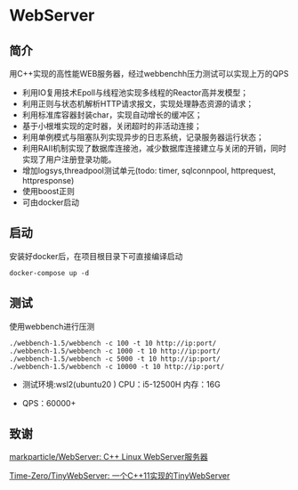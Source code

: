 # WebServer

## 简介

用C++实现的高性能WEB服务器，经过webbenchh压力测试可以实现上万的QPS

- 利用IO复用技术Epoll与线程池实现多线程的Reactor高并发模型；
- 利用正则与状态机解析HTTP请求报文，实现处理静态资源的请求；
- 利用标准库容器封装char，实现自动增长的缓冲区；
- 基于小根堆实现的定时器，关闭超时的非活动连接；
- 利用单例模式与阻塞队列实现异步的日志系统，记录服务器运行状态；
- 利用RAII机制实现了数据库连接池，减少数据库连接建立与关闭的开销，同时实现了用户注册登录功能。
- 增加logsys,threadpool测试单元(todo: timer, sqlconnpool, httprequest, httpresponse)
- 使用boost正则
- 可由docker启动

## 启动

安装好docker后，在项目根目录下可直接编译启动

```dockerfile
docker-compose up -d
```

## 测试

使用webbench进行压测

```shell
./webbench-1.5/webbench -c 100 -t 10 http://ip:port/
./webbench-1.5/webbench -c 1000 -t 10 http://ip:port/
./webbench-1.5/webbench -c 5000 -t 10 http://ip:port/
./webbench-1.5/webbench -c 10000 -t 10 http://ip:port/
```

- 测试环境:wsl2(ubuntu20 ) CPU：i5-12500H 内存：16G

- QPS：60000+

## 致谢

[markparticle/WebServer: C++ Linux WebServer服务器](https://github.com/markparticle/WebServer?tab=readme-ov-file)

[Time-Zero/TinyWebServer: 一个C++11实现的TinyWebServer](https://github.com/Time-Zero/TinyWebServer)

